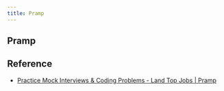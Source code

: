 ```yaml
---
title: Pramp
---
```


## Pramp


## Reference
* [Practice Mock Interviews & Coding Problems \- Land Top Jobs \| Pramp](https://www.pramp.com/#/)
